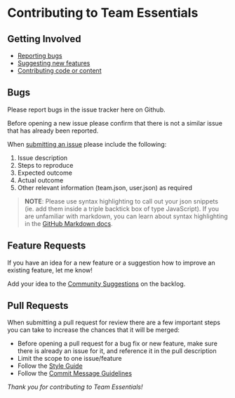 # Contributing to Team Essentials

## Getting Involved

 * [Reporting bugs](#bugs)
 * [Suggesting new features](#feature-requests)
 * [Contributing code or content](#pull-requests)


## Bugs

Please report bugs in the issue tracker here on Github.

Before opening a new issue please confirm that there is not a similar issue that has already been reported. 

When [submitting an issue](https://github.com/SteveHartzog/team-essentials/issues/new) please include the following:

1. Issue description
2. Steps to reproduce
3. Expected outcome
5. Actual outcome
8. Other relevant information (team.json, user.json) as required

> **NOTE**: Please use syntax highlighting to call out your json snippets (ie. add them inside a triple backtick box of type JavaScript). If you are unfamiliar with markdown, you can learn about syntax highlighting in the [GitHub Markdown docs](http://github.github.com/github-flavored-markdown/).


## Feature Requests

If you have an idea for a new feature or a suggestion how to improve an existing feature, let me know!

Add your idea to the [Community Suggestions](https://github.com/SteveHartzog/team-essentials/wiki/Backlog) on the backlog.


## Pull Requests

When submitting a pull request for review there are a few important steps you can take to increase the chances that it will be merged:

* Before opening a pull request for a bug fix or new feature, make sure there is already an issue for it, and reference it in the pull description
* Limit the scope to one issue/feature
* Follow the [Style Guide](https://github.com/SteveHartzog/team-essentials/wiki/Style-Guide)
* Follow the [Commit Message Guidelines](https://github.com/SteveHartzog/team-essentials/wiki/Commit-Guidelines)

*Thank you for contributing to Team Essentials!*